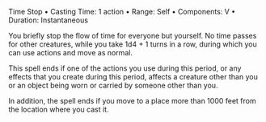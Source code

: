Time Stop
• Casting Time: 1 action
• Range: Self
• Components: V
• Duration: Instantaneous 

You briefly stop the flow of time for everyone but yourself. No time passes for other creatures, while you take 1d4 + 1 turns in a row, during which you can use actions and move as normal. 

This spell ends if one of the actions you use during this period, or any effects that you create during this period, affects a creature other than you or an object being worn or carried by someone other than you. 

In addition, the spell ends if you move to a place more than 1000 feet from the location where you cast it.